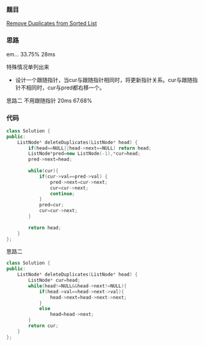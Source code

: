 ### 题目
[Remove Duplicates from Sorted List](https://leetcode-cn.com/problems/remove-duplicates-from-sorted-list/submissions/)
### 思路
em... 33.75% 28ms

特殊情况单列出来
+ 设计一个跟随指针，当cur与跟随指针相同时，将更新指针关系。cur与跟随指针不相同时，cur与pred都右移一个。

思路二 不用跟随指针 20ms 67.68%

### 代码

```c++
class Solution {
public:
    ListNode* deleteDuplicates(ListNode* head) {
        if(head==NULL||head->next==NULL) return head;
        ListNode*pred=new ListNode(-1),*cur=head;
        pred->next=head;
        
        while(cur){
            if(cur->val==pred->val) {
                pred->next=cur->next;
                cur=cur->next;
                continue;
            }
            pred=cur;
            cur=cur->next;
        }
        
        return head;
    }
};
```
思路二
```c++
class Solution {
public:
    ListNode* deleteDuplicates(ListNode* head) {
        ListNode* cur=head;
        while(head!=NULL&&head->next!=NULL){
            if(head->val==head->next->val){
                head->next=head->next->next;
            }
            else
                head=head->next;
        }
        return cur;
    }
};
```
